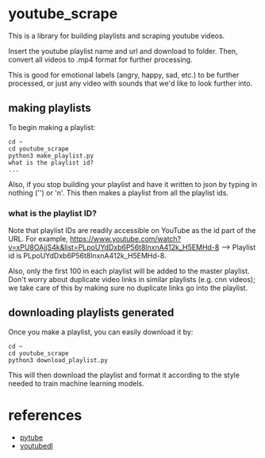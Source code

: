 # youtube_scrape
This is a library for building playlists and scraping youtube videos. 

Insert the youtube playlist name and url and download to folder. Then, convert all videos to .mp4 format for further processing.

This is good for emotional labels (angry, happy, sad, etc.) to be further processed, or just any video with sounds that we'd like to look further into. 

## making playlists

To begin making a playlist:
    
    cd ~
    cd youtube_scrape 
    python3 make_playlist.py
    what is the playlist id?
    ...

Also, if you stop building your playlist and have it written to json by typing in nothing ('') or 'n'. 
This then makes a playlist from all the playlist ids. 

### what is the playlist ID?
Note that playlist IDs are readily accessible on YouTube as the id part of the URL. For example, https://www.youtube.com/watch?v=xPU8OAjjS4k&list=PLpoUYdDxb6P56t8lnxnA412k_H5EMHd-8 --> Playlist id is PLpoUYdDxb6P56t8lnxnA412k_H5EMHd-8. 

Also, only the first 100 in each playlist will be added to the master playlist. Don't worry about duplicate video links in similar playlists (e.g. cnn videos); we take care of this by making sure no duplicate links go into the playlist. 

## downloading playlists generated 

Once you make a playlist, you can easily download it by:

    cd ~ 
    cd youtube_scrape
    python3 download_playlist.py 
    
This will then download the playlist and format it according to the style needed to train machine learning models.
 
 # references
 * [pytube](https://github.com/nficano/pytube)
 * [youtubedl](https://rg3.github.io/youtube-dl/)
